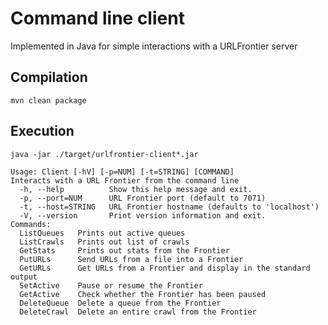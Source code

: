 # Command line client

Implemented in Java for simple interactions with a URLFrontier server

## Compilation

`mvn clean package`

## Execution

`java -jar ./target/urlfrontier-client*.jar`

```
Usage: Client [-hV] [-p=NUM] [-t=STRING] [COMMAND]
Interacts with a URL Frontier from the command line
  -h, --help          Show this help message and exit.
  -p, --port=NUM      URL Frontier port (default to 7071)
  -t, --host=STRING   URL Frontier hostname (defaults to 'localhost')
  -V, --version       Print version information and exit.
Commands:
  ListQueues   Prints out active queues
  ListCrawls   Prints out list of crawls
  GetStats     Prints out stats from the Frontier
  PutURLs      Send URLs from a file into a Frontier
  GetURLs      Get URLs from a Frontier and display in the standard output
  SetActive    Pause or resume the Frontier
  GetActive    Check whether the Frontier has been paused
  DeleteQueue  Delete a queue from the Frontier
  DeleteCrawl  Delete an entire crawl from the Frontier
```
